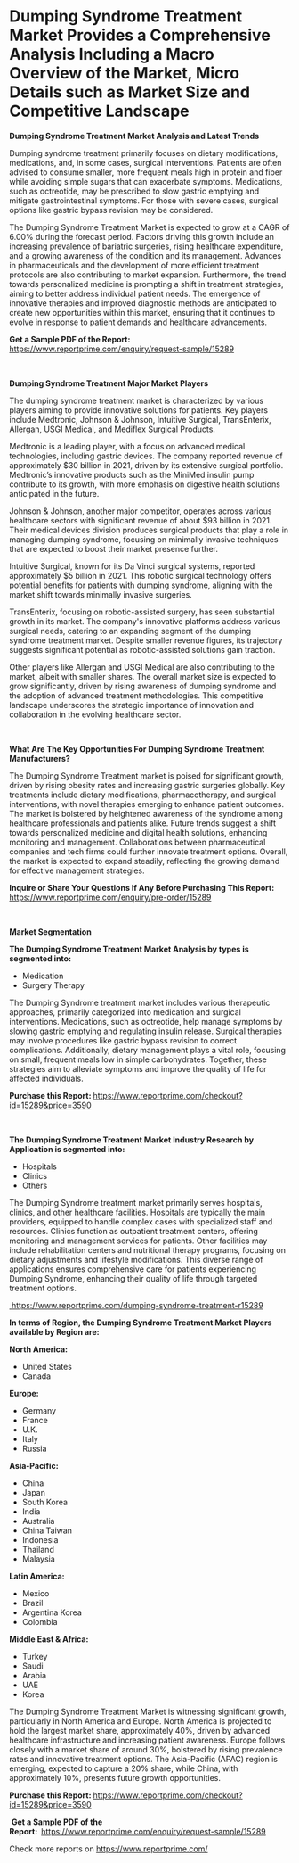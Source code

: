 <p><h1>Dumping Syndrome Treatment Market Provides a Comprehensive Analysis Including a Macro Overview of the Market, Micro Details such as Market Size and Competitive Landscape</h1></p><p><strong>Dumping Syndrome Treatment Market Analysis and Latest Trends</strong></p>
<p><p>Dumping syndrome treatment primarily focuses on dietary modifications, medications, and, in some cases, surgical interventions. Patients are often advised to consume smaller, more frequent meals high in protein and fiber while avoiding simple sugars that can exacerbate symptoms. Medications, such as octreotide, may be prescribed to slow gastric emptying and mitigate gastrointestinal symptoms. For those with severe cases, surgical options like gastric bypass revision may be considered.</p><p>The Dumping Syndrome Treatment Market is expected to grow at a CAGR of 6.00% during the forecast period. Factors driving this growth include an increasing prevalence of bariatric surgeries, rising healthcare expenditure, and a growing awareness of the condition and its management. Advances in pharmaceuticals and the development of more efficient treatment protocols are also contributing to market expansion. Furthermore, the trend towards personalized medicine is prompting a shift in treatment strategies, aiming to better address individual patient needs. The emergence of innovative therapies and improved diagnostic methods are anticipated to create new opportunities within this market, ensuring that it continues to evolve in response to patient demands and healthcare advancements.</p></p>
<p><strong>Get a Sample PDF of the Report:&nbsp;</strong> <a href="https://www.reportprime.com/enquiry/request-sample/15289?utm_campaign=2315&utm_medium=2&utm_source=Github&utm_content=ia&utm_term=20032025&utm_id=dumping-syndrome-treatment">https://www.reportprime.com/enquiry/request-sample/15289</a></p>
<p>&nbsp;</p>
<p><strong>Dumping Syndrome Treatment Major Market Players</strong></p>
<p><p>The dumping syndrome treatment market is characterized by various players aiming to provide innovative solutions for patients. Key players include Medtronic, Johnson & Johnson, Intuitive Surgical, TransEnterix, Allergan, USGI Medical, and Mediflex Surgical Products.</p><p>Medtronic is a leading player, with a focus on advanced medical technologies, including gastric devices. The company reported revenue of approximately $30 billion in 2021, driven by its extensive surgical portfolio. Medtronic’s innovative products such as the MiniMed insulin pump contribute to its growth, with more emphasis on digestive health solutions anticipated in the future.</p><p>Johnson & Johnson, another major competitor, operates across various healthcare sectors with significant revenue of about $93 billion in 2021. Their medical devices division produces surgical products that play a role in managing dumping syndrome, focusing on minimally invasive techniques that are expected to boost their market presence further.</p><p>Intuitive Surgical, known for its Da Vinci surgical systems, reported approximately $5 billion in 2021. This robotic surgical technology offers potential benefits for patients with dumping syndrome, aligning with the market shift towards minimally invasive surgeries.</p><p>TransEnterix, focusing on robotic-assisted surgery, has seen substantial growth in its market. The company's innovative platforms address various surgical needs, catering to an expanding segment of the dumping syndrome treatment market. Despite smaller revenue figures, its trajectory suggests significant potential as robotic-assisted solutions gain traction.</p><p>Other players like Allergan and USGI Medical are also contributing to the market, albeit with smaller shares. The overall market size is expected to grow significantly, driven by rising awareness of dumping syndrome and the adoption of advanced treatment methodologies. This competitive landscape underscores the strategic importance of innovation and collaboration in the evolving healthcare sector.</p></p>
<p>&nbsp;</p>
<p><strong>What Are The Key Opportunities For Dumping Syndrome Treatment Manufacturers?</strong></p>
<p><p>The Dumping Syndrome Treatment market is poised for significant growth, driven by rising obesity rates and increasing gastric surgeries globally. Key treatments include dietary modifications, pharmacotherapy, and surgical interventions, with novel therapies emerging to enhance patient outcomes. The market is bolstered by heightened awareness of the syndrome among healthcare professionals and patients alike. Future trends suggest a shift towards personalized medicine and digital health solutions, enhancing monitoring and management. Collaborations between pharmaceutical companies and tech firms could further innovate treatment options. Overall, the market is expected to expand steadily, reflecting the growing demand for effective management strategies.</p></p>
<p><strong>Inquire or Share Your Questions If Any Before Purchasing This Report:</strong> <a href="https://www.reportprime.com/enquiry/pre-order/15289?utm_campaign=2315&utm_medium=2&utm_source=Github&utm_content=ia&utm_term=20032025&utm_id=dumping-syndrome-treatment">https://www.reportprime.com/enquiry/pre-order/15289</a></p>
<p>&nbsp;</p>
<p><strong>Market Segmentation</strong></p>
<p><strong>The Dumping Syndrome Treatment Market Analysis by types is segmented into:</strong></p>
<p><ul><li>Medication</li><li>Surgery Therapy</li></ul></p>
<p><p>The Dumping Syndrome treatment market includes various therapeutic approaches, primarily categorized into medication and surgical interventions. Medications, such as octreotide, help manage symptoms by slowing gastric emptying and regulating insulin release. Surgical therapies may involve procedures like gastric bypass revision to correct complications. Additionally, dietary management plays a vital role, focusing on small, frequent meals low in simple carbohydrates. Together, these strategies aim to alleviate symptoms and improve the quality of life for affected individuals.</p></p>
<p><strong>Purchase this Report:&nbsp;</strong><a href="https://www.reportprime.com/checkout?id=15289&price=3590&utm_campaign=2315&utm_medium=2&utm_source=Github&utm_content=ia&utm_term=20032025&utm_id=dumping-syndrome-treatment">https://www.reportprime.com/checkout?id=15289&price=3590</a></p>
<p>&nbsp;</p>
<p><strong>The Dumping Syndrome Treatment Market Industry Research by Application is segmented into:</strong></p>
<p><ul><li>Hospitals</li><li>Clinics</li><li>Others</li></ul></p>
<p><p>The Dumping Syndrome treatment market primarily serves hospitals, clinics, and other healthcare facilities. Hospitals are typically the main providers, equipped to handle complex cases with specialized staff and resources. Clinics function as outpatient treatment centers, offering monitoring and management services for patients. Other facilities may include rehabilitation centers and nutritional therapy programs, focusing on dietary adjustments and lifestyle modifications. This diverse range of applications ensures comprehensive care for patients experiencing Dumping Syndrome, enhancing their quality of life through targeted treatment options.</p></p>
<p><a href="https://www.reportprime.com/dumping-syndrome-treatment-r15289?utm_campaign=2315&utm_medium=2&utm_source=Github&utm_content=ia&utm_term=20032025&utm_id=dumping-syndrome-treatment">&nbsp;https://www.reportprime.com/dumping-syndrome-treatment-r15289</a></p>
<p><strong>In terms of Region, the Dumping Syndrome Treatment Market Players available by Region are:</strong></p>
<p>
    <p> <strong> North America: </strong>
        <ul>
            <li>United States</li>
            <li>Canada</li>
        </ul>
        </p> 
    <p> <strong> Europe: </strong>
        <ul>
            <li>Germany</li>
            <li>France</li>
            <li>U.K.</li>
            <li>Italy</li>
            <li>Russia</li>
        </ul>
        </p> 
    <p> <strong> Asia-Pacific: </strong>
        <ul>
            <li>China</li>
            <li>Japan</li>
            <li>South Korea</li>
            <li>India</li>
            <li>Australia</li>
            <li>China Taiwan</li>
            <li>Indonesia</li>
            <li>Thailand</li>
            <li>Malaysia</li>
        </ul>
        </p> 
    <p> <strong> Latin America: </strong>
        <ul>
            <li>Mexico</li>
            <li>Brazil</li>
            <li>Argentina Korea</li>
            <li>Colombia</li>
        </ul>
        </p> 
    <p> <strong> Middle East & Africa: </strong>
        <ul>
            <li>Turkey</li>
            <li>Saudi</li>
            <li>Arabia</li>
            <li>UAE</li>
            <li>Korea</li>
        </ul>
    </p>
    </p>
<p><p>The Dumping Syndrome Treatment Market is witnessing significant growth, particularly in North America and Europe. North America is projected to hold the largest market share, approximately 40%, driven by advanced healthcare infrastructure and increasing patient awareness. Europe follows closely with a market share of around 30%, bolstered by rising prevalence rates and innovative treatment options. The Asia-Pacific (APAC) region is emerging, expected to capture a 20% share, while China, with approximately 10%, presents future growth opportunities.</p></p>
<p><strong>Purchase this Report: </strong><a href="https://www.reportprime.com/checkout?id=15289&price=3590&utm_campaign=2315&utm_medium=2&utm_source=Github&utm_content=ia&utm_term=20032025&utm_id=dumping-syndrome-treatment">https://www.reportprime.com/checkout?id=15289&price=3590</a></p>
<p>&nbsp;<strong>Get a Sample PDF of the Report:&nbsp;&nbsp;</strong><a href="https://www.reportprime.com/enquiry/request-sample/15289?utm_campaign=2315&utm_medium=2&utm_source=Github&utm_content=ia&utm_term=20032025&utm_id=dumping-syndrome-treatment">https://www.reportprime.com/enquiry/request-sample/15289</a></p>
<p><strong></strong></p>
<p>Check more reports on <a href="https://www.reportprime.com/?utm_campaign=2315&utm_medium=2&utm_source=Github&utm_content=ia&utm_term=20032025&utm_id=dumping-syndrome-treatment">https://www.reportprime.com/</a></p>